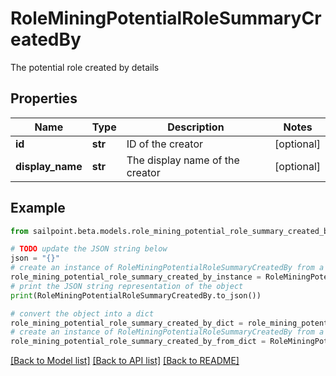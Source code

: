 # RoleMiningPotentialRoleSummaryCreatedBy

The potential role created by details

## Properties

Name | Type | Description | Notes
------------ | ------------- | ------------- | -------------
**id** | **str** | ID of the creator | [optional] 
**display_name** | **str** | The display name of the creator | [optional] 

## Example

```python
from sailpoint.beta.models.role_mining_potential_role_summary_created_by import RoleMiningPotentialRoleSummaryCreatedBy

# TODO update the JSON string below
json = "{}"
# create an instance of RoleMiningPotentialRoleSummaryCreatedBy from a JSON string
role_mining_potential_role_summary_created_by_instance = RoleMiningPotentialRoleSummaryCreatedBy.from_json(json)
# print the JSON string representation of the object
print(RoleMiningPotentialRoleSummaryCreatedBy.to_json())

# convert the object into a dict
role_mining_potential_role_summary_created_by_dict = role_mining_potential_role_summary_created_by_instance.to_dict()
# create an instance of RoleMiningPotentialRoleSummaryCreatedBy from a dict
role_mining_potential_role_summary_created_by_from_dict = RoleMiningPotentialRoleSummaryCreatedBy.from_dict(role_mining_potential_role_summary_created_by_dict)
```
[[Back to Model list]](../README.md#documentation-for-models) [[Back to API list]](../README.md#documentation-for-api-endpoints) [[Back to README]](../README.md)


